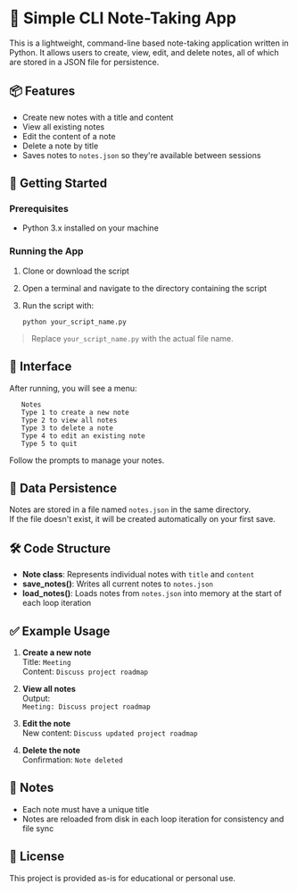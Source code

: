 # 📝 Simple CLI Note-Taking App

This is a lightweight, command-line based note-taking application written in Python. It allows users to create, view, edit, and delete notes, all of which are stored in a JSON file for persistence.

## 📦 Features

- Create new notes with a title and content  
- View all existing notes  
- Edit the content of a note  
- Delete a note by title  
- Saves notes to `notes.json` so they're available between sessions

## 🚀 Getting Started

### Prerequisites

- Python 3.x installed on your machine

### Running the App

1. Clone or download the script  
2. Open a terminal and navigate to the directory containing the script  
3. Run the script with:

       python your_script_name.py

> Replace `your_script_name.py` with the actual file name.

## 🧭 Interface

After running, you will see a menu:

       Notes
       Type 1 to create a new note
       Type 2 to view all notes
       Type 3 to delete a note
       Type 4 to edit an existing note
       Type 5 to quit

Follow the prompts to manage your notes.

## 📁 Data Persistence

Notes are stored in a file named `notes.json` in the same directory.  
If the file doesn't exist, it will be created automatically on your first save.

## 🛠 Code Structure

- **Note class**: Represents individual notes with `title` and `content`  
- **save_notes()**: Writes all current notes to `notes.json`  
- **load_notes()**: Loads notes from `notes.json` into memory at the start of each loop iteration

## ✅ Example Usage

1. **Create a new note**  
   Title: `Meeting`  
   Content: `Discuss project roadmap`

2. **View all notes**  
   Output:  
   `Meeting: Discuss project roadmap`

3. **Edit the note**  
   New content: `Discuss updated project roadmap`

4. **Delete the note**  
   Confirmation: `Note deleted`

## 📌 Notes

- Each note must have a unique title  
- Notes are reloaded from disk in each loop iteration for consistency and file sync

## 📃 License

This project is provided as-is for educational or personal use.
